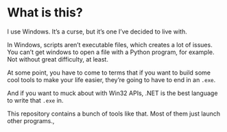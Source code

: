 # What is this?
I use Windows. It’s a curse, but it’s one I’ve decided to live with. 

In Windows, scripts aren’t executable files, which creates a lot of issues. You can’t get windows to open a file with a Python program, for example. Not without great difficulty, at least.

At some point, you have to come to terms that if you want to build some cool tools to make your life easier, they’re going to have to end in an `.exe`. 

And if you want to muck about with Win32 APIs, .NET is the best language to write that `.exe` in.

This repository contains a bunch of tools like that. Most of them just launch other programs.,
